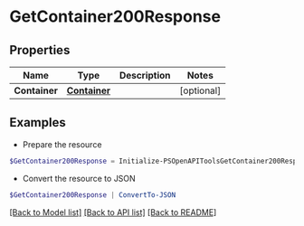 # GetContainer200Response
## Properties

Name | Type | Description | Notes
------------ | ------------- | ------------- | -------------
**Container** | [**Container**](Container.md) |  | [optional] 

## Examples

- Prepare the resource
```powershell
$GetContainer200Response = Initialize-PSOpenAPIToolsGetContainer200Response  -Container null
```

- Convert the resource to JSON
```powershell
$GetContainer200Response | ConvertTo-JSON
```

[[Back to Model list]](../README.md#documentation-for-models) [[Back to API list]](../README.md#documentation-for-api-endpoints) [[Back to README]](../README.md)


